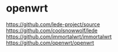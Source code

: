 # openwrt

https://github.com/lede-project/source
https://github.com/coolsnowwolf/lede
https://github.com/immortalwrt/immortalwrt
https://github.com/openwrt/openwrt

